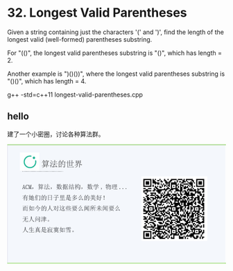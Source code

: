 # 32. Longest Valid Parentheses

Given a string containing just the characters '(' and ')', find the length of the longest valid (well-formed) parentheses substring.

For "(()", the longest valid parentheses substring is "()", which has length = 2.

Another example is ")()())", where the longest valid parentheses substring is "()()", which has length = 4.

g++ -std=c++11 longest-valid-parentheses.cpp

## hello

建了一个小密圈，讨论各种算法群。  

![小密圈](/images/suanfa_xiaomiquan.jpg)